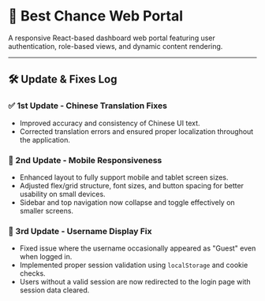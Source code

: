 # 🧭 Best Chance Web Portal

A responsive React-based dashboard web portal featuring user authentication, role-based views, and dynamic content rendering.

---

## 🛠️ Update & Fixes Log

### ✅ 1st Update - Chinese Translation Fixes
- Improved accuracy and consistency of Chinese UI text.
- Corrected translation errors and ensured proper localization throughout the application.

### 📱 2nd Update - Mobile Responsiveness
- Enhanced layout to fully support mobile and tablet screen sizes.
- Adjusted flex/grid structure, font sizes, and button spacing for better usability on small devices.
- Sidebar and top navigation now collapse and toggle effectively on smaller screens.

### 👤 3rd Update - Username Display Fix
- Fixed issue where the username occasionally appeared as "Guest" even when logged in.
- Implemented proper session validation using `localStorage` and cookie checks.
- Users without a valid session are now redirected to the login page with session data cleared.